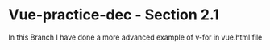 # Vue-practice-dec - Section 2.1
In this Branch I have done a more advanced example of v-for in vue.html file
